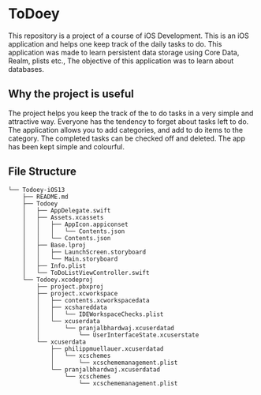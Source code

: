 # ToDoey

This repository is a project of a course of iOS Development. This is an iOS application and helps one keep track of the daily 
tasks to do. This application was made to learn persistent data storage using Core Data, Realm, plists etc.,
The objective of this application was to learn about databases.

## Why the project is useful

The project helps you keep the track of the to do tasks in a very simple and attractive way. Everyone has the tendency to
forget about tasks left to do.
The application allows you to add categories, and add to do items to the category.
The completed tasks can be checked off and deleted.
The app has been kept simple and colourful.

## File Structure

    └── Todoey-iOS13
        ├── README.md
        ├── Todoey
        │   ├── AppDelegate.swift
        │   ├── Assets.xcassets
        │   │   ├── AppIcon.appiconset
        │   │   │   └── Contents.json
        │   │   └── Contents.json
        │   ├── Base.lproj
        │   │   ├── LaunchScreen.storyboard
        │   │   └── Main.storyboard
        │   ├── Info.plist
        │   └── ToDoListViewController.swift
        └── Todoey.xcodeproj
            ├── project.pbxproj
            ├── project.xcworkspace
            │   ├── contents.xcworkspacedata
            │   ├── xcshareddata
            │   │   └── IDEWorkspaceChecks.plist
            │   └── xcuserdata
            │       └── pranjalbhardwaj.xcuserdatad
            │           └── UserInterfaceState.xcuserstate
            └── xcuserdata
                ├── philippmuellauer.xcuserdatad
                │   └── xcschemes
                │       └── xcschememanagement.plist
                └── pranjalbhardwaj.xcuserdatad
                    └── xcschemes
                        └── xcschememanagement.plist
